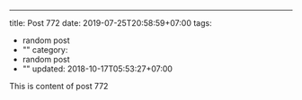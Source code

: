 ---
title: Post 772
date: 2019-07-25T20:58:59+07:00
tags:
  - random post
  - ""
category:
  - random post
  - ""
updated: 2018-10-17T05:53:27+07:00

This is content of post 772